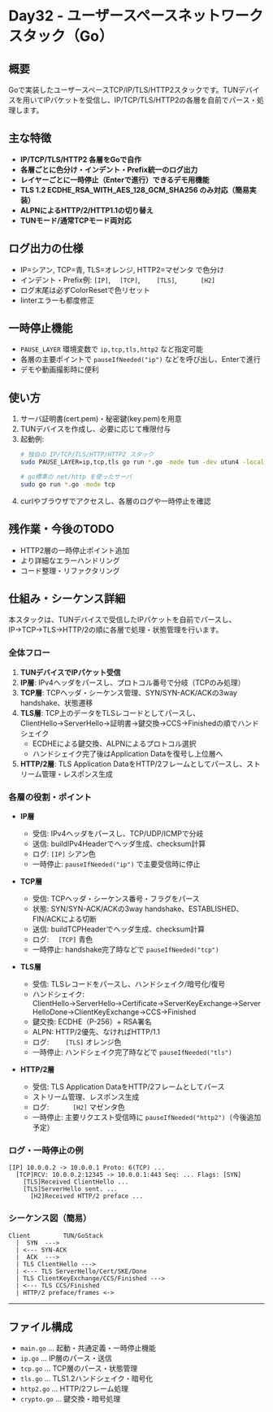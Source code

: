 # Day32 - ユーザースペースネットワークスタック（Go）

## 概要
Goで実装したユーザースペースTCP/IP/TLS/HTTP2スタックです。TUNデバイスを用いてIPパケットを受信し、IP/TCP/TLS/HTTP2の各層を自前でパース・処理します。

## 主な特徴
- **IP/TCP/TLS/HTTP2 各層をGoで自作**
- **各層ごとに色分け・インデント・Prefix統一のログ出力**
- **レイヤーごとに一時停止（Enterで進行）できるデモ用機能**
- **TLS 1.2 ECDHE_RSA_WITH_AES_128_GCM_SHA256 のみ対応（簡易実装）**
- **ALPNによるHTTP/2/HTTP1.1の切り替え**
- **TUNモード/通常TCPモード両対応**

## ログ出力の仕様
- IP=シアン, TCP=青, TLS=オレンジ, HTTP2=マゼンタ で色分け
- インデント・Prefix例: `[IP]`, `  [TCP]`, `    [TLS]`, `      [H2]`
- ログ末尾は必ずColorResetで色リセット
- linterエラーも都度修正

## 一時停止機能
- `PAUSE_LAYER` 環境変数で `ip,tcp,tls,http2` など指定可能
- 各層の主要ポイントで `pauseIfNeeded("ip")` などを呼び出し、Enterで進行
- デモや動画撮影時に便利

## 使い方
1. サーバ証明書(cert.pem)・秘密鍵(key.pem)を用意
2. TUNデバイスを作成し、必要に応じて権限付与
3. 起動例:
   ```sh
   # 独自の IP/TCP/TLS/HTTP/HTTP2 スタック
   sudo PAUSE_LAYER=ip,tcp,tls go run *.go -mode tun -dev utun4 -localIP 10.0.0.1 -remoteIP 10.0.0.2

   # go標準の net/http を使ったサーバ
   sudo go run *.go -mode tcp
   ```
4. curlやブラウザでアクセスし、各層のログや一時停止を確認

## 残作業・今後のTODO
- HTTP2層の一時停止ポイント追加
- より詳細なエラーハンドリング
- コード整理・リファクタリング

## 仕組み・シーケンス詳細

本スタックは、TUNデバイスで受信したIPパケットを自前でパースし、IP→TCP→TLS→HTTP/2の順に各層で処理・状態管理を行います。

### 全体フロー
1. **TUNデバイスでIPパケット受信**
2. **IP層**: IPv4ヘッダをパースし、プロトコル番号で分岐（TCPのみ処理）
3. **TCP層**: TCPヘッダ・シーケンス管理、SYN/SYN-ACK/ACKの3way handshake、状態遷移
4. **TLS層**: TCP上のデータをTLSレコードとしてパースし、ClientHello→ServerHello→証明書→鍵交換→CCS→Finishedの順でハンドシェイク
   - ECDHEによる鍵交換、ALPNによるプロトコル選択
   - ハンドシェイク完了後はApplication Dataを復号し上位層へ
5. **HTTP/2層**: TLS Application DataをHTTP/2フレームとしてパースし、ストリーム管理・レスポンス生成

### 各層の役割・ポイント
- **IP層**
  - 受信: IPv4ヘッダをパースし、TCP/UDP/ICMPで分岐
  - 送信: buildIPv4Headerでヘッダ生成、checksum計算
  - ログ: `[IP]` シアン色
  - 一時停止: `pauseIfNeeded("ip")` で主要受信時に停止

- **TCP層**
  - 受信: TCPヘッダ・シーケンス番号・フラグをパース
  - 状態: SYN/SYN-ACK/ACKの3way handshake、ESTABLISHED、FIN/ACKによる切断
  - 送信: buildTCPHeaderでヘッダ生成、checksum計算
  - ログ: `  [TCP]` 青色
  - 一時停止: handshake完了時などで `pauseIfNeeded("tcp")`

- **TLS層**
  - 受信: TLSレコードをパースし、ハンドシェイク/暗号化/復号
  - ハンドシェイク: ClientHello→ServerHello→Certificate→ServerKeyExchange→ServerHelloDone→ClientKeyExchange→CCS→Finished
  - 鍵交換: ECDHE（P-256）+ RSA署名
  - ALPN: HTTP/2優先、なければHTTP/1.1
  - ログ: `    [TLS]` オレンジ色
  - 一時停止: ハンドシェイク完了時などで `pauseIfNeeded("tls")`

- **HTTP/2層**
  - 受信: TLS Application DataをHTTP/2フレームとしてパース
  - ストリーム管理、レスポンス生成
  - ログ: `      [H2]` マゼンタ色
  - 一時停止: 主要リクエスト受信時に `pauseIfNeeded("http2")`（今後追加予定）

### ログ・一時停止の例
```
[IP] 10.0.0.2 -> 10.0.0.1 Proto: 6(TCP) ...
  [TCP]RCV: 10.0.0.2:12345 -> 10.0.0.1:443 Seq: ... Flags: [SYN]
    [TLS]Received ClientHello ...
    [TLS]ServerHello sent. ...
      [H2]Received HTTP/2 preface ...
```

### シーケンス図（簡易）

```
Client         TUN/GoStack
  |  SYN  --->
  | <--- SYN-ACK
  |  ACK  --->
  | TLS ClientHello --->
  | <--- TLS ServerHello/Cert/SKE/Done
  | TLS ClientKeyExchange/CCS/Finished --->
  | <--- TLS CCS/Finished
  | HTTP/2 preface/frames <->
```

---

## ファイル構成
- `main.go` ... 起動・共通定義・一時停止機能
- `ip.go` ... IP層のパース・送信
- `tcp.go` ... TCP層のパース・状態管理
- `tls.go` ... TLS1.2ハンドシェイク・暗号化
- `http2.go` ... HTTP/2フレーム処理
- `crypto.go` ... 鍵交換・暗号処理
